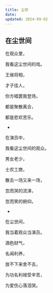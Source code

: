 ```yaml
---
title: 尘世
date: 
updated: 2024-09-02
---
```


## 在尘世间 ##

在观众里，

我看这尘世间的戏。

王侯将相，

才子佳人，

你方唱罢我登场，

都是聚散离合，

都是悲欢苦乐。

-

在演员中，

我看这尘世间的观众。

男女老少，

士农工商，

散去一场又来一场，

忽而哭的流涕，

忽而笑的俯仰。

-

在尘世间，

我当着观众当演员。

酒色财气，

名闻利养，

放不下来舍不去，

为功名利禄受辛苦，

为爱伤心落泪哭。



‌‌